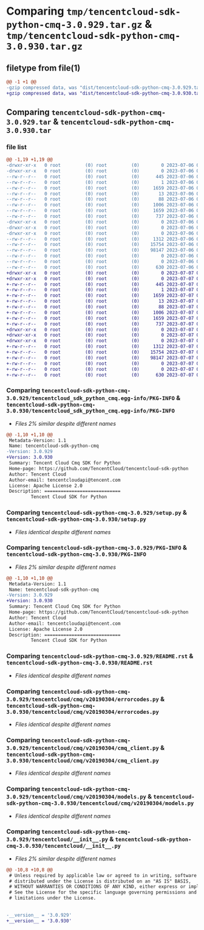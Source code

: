 # Comparing `tmp/tencentcloud-sdk-python-cmq-3.0.929.tar.gz` & `tmp/tencentcloud-sdk-python-cmq-3.0.930.tar.gz`

## filetype from file(1)

```diff
@@ -1 +1 @@
-gzip compressed data, was "dist/tencentcloud-sdk-python-cmq-3.0.929.tar", last modified: Thu Jul  6 00:23:07 2023, max compression
+gzip compressed data, was "dist/tencentcloud-sdk-python-cmq-3.0.930.tar", last modified: Fri Jul  7 00:20:50 2023, max compression
```

## Comparing `tencentcloud-sdk-python-cmq-3.0.929.tar` & `tencentcloud-sdk-python-cmq-3.0.930.tar`

### file list

```diff
@@ -1,19 +1,19 @@
-drwxr-xr-x   0 root         (0) root         (0)        0 2023-07-06 00:23:07.000000 tencentcloud-sdk-python-cmq-3.0.929/
-drwxr-xr-x   0 root         (0) root         (0)        0 2023-07-06 00:23:07.000000 tencentcloud-sdk-python-cmq-3.0.929/tencentcloud_sdk_python_cmq.egg-info/
--rw-r--r--   0 root         (0) root         (0)      445 2023-07-06 00:23:07.000000 tencentcloud-sdk-python-cmq-3.0.929/tencentcloud_sdk_python_cmq.egg-info/SOURCES.txt
--rw-r--r--   0 root         (0) root         (0)        1 2023-07-06 00:23:07.000000 tencentcloud-sdk-python-cmq-3.0.929/tencentcloud_sdk_python_cmq.egg-info/dependency_links.txt
--rw-r--r--   0 root         (0) root         (0)     1659 2023-07-06 00:23:07.000000 tencentcloud-sdk-python-cmq-3.0.929/tencentcloud_sdk_python_cmq.egg-info/PKG-INFO
--rw-r--r--   0 root         (0) root         (0)       13 2023-07-06 00:23:07.000000 tencentcloud-sdk-python-cmq-3.0.929/tencentcloud_sdk_python_cmq.egg-info/top_level.txt
--rw-r--r--   0 root         (0) root         (0)       88 2023-07-06 00:23:07.000000 tencentcloud-sdk-python-cmq-3.0.929/setup.cfg
--rw-r--r--   0 root         (0) root         (0)     1006 2023-07-06 00:23:07.000000 tencentcloud-sdk-python-cmq-3.0.929/setup.py
--rw-r--r--   0 root         (0) root         (0)     1659 2023-07-06 00:23:07.000000 tencentcloud-sdk-python-cmq-3.0.929/PKG-INFO
--rw-r--r--   0 root         (0) root         (0)      737 2023-07-06 00:23:07.000000 tencentcloud-sdk-python-cmq-3.0.929/README.rst
-drwxr-xr-x   0 root         (0) root         (0)        0 2023-07-06 00:23:07.000000 tencentcloud-sdk-python-cmq-3.0.929/tencentcloud/
-drwxr-xr-x   0 root         (0) root         (0)        0 2023-07-06 00:23:07.000000 tencentcloud-sdk-python-cmq-3.0.929/tencentcloud/cmq/
-drwxr-xr-x   0 root         (0) root         (0)        0 2023-07-06 00:23:07.000000 tencentcloud-sdk-python-cmq-3.0.929/tencentcloud/cmq/v20190304/
--rw-r--r--   0 root         (0) root         (0)     1312 2023-07-06 00:23:07.000000 tencentcloud-sdk-python-cmq-3.0.929/tencentcloud/cmq/v20190304/errorcodes.py
--rw-r--r--   0 root         (0) root         (0)    15754 2023-07-06 00:23:07.000000 tencentcloud-sdk-python-cmq-3.0.929/tencentcloud/cmq/v20190304/cmq_client.py
--rw-r--r--   0 root         (0) root         (0)    98147 2023-07-06 00:23:07.000000 tencentcloud-sdk-python-cmq-3.0.929/tencentcloud/cmq/v20190304/models.py
--rw-r--r--   0 root         (0) root         (0)        0 2023-07-06 00:23:07.000000 tencentcloud-sdk-python-cmq-3.0.929/tencentcloud/cmq/v20190304/__init__.py
--rw-r--r--   0 root         (0) root         (0)        0 2023-07-06 00:23:07.000000 tencentcloud-sdk-python-cmq-3.0.929/tencentcloud/cmq/__init__.py
--rw-r--r--   0 root         (0) root         (0)      630 2023-07-06 00:23:07.000000 tencentcloud-sdk-python-cmq-3.0.929/tencentcloud/__init__.py
+drwxr-xr-x   0 root         (0) root         (0)        0 2023-07-07 00:20:50.000000 tencentcloud-sdk-python-cmq-3.0.930/
+drwxr-xr-x   0 root         (0) root         (0)        0 2023-07-07 00:20:50.000000 tencentcloud-sdk-python-cmq-3.0.930/tencentcloud_sdk_python_cmq.egg-info/
+-rw-r--r--   0 root         (0) root         (0)      445 2023-07-07 00:20:50.000000 tencentcloud-sdk-python-cmq-3.0.930/tencentcloud_sdk_python_cmq.egg-info/SOURCES.txt
+-rw-r--r--   0 root         (0) root         (0)        1 2023-07-07 00:20:50.000000 tencentcloud-sdk-python-cmq-3.0.930/tencentcloud_sdk_python_cmq.egg-info/dependency_links.txt
+-rw-r--r--   0 root         (0) root         (0)     1659 2023-07-07 00:20:50.000000 tencentcloud-sdk-python-cmq-3.0.930/tencentcloud_sdk_python_cmq.egg-info/PKG-INFO
+-rw-r--r--   0 root         (0) root         (0)       13 2023-07-07 00:20:50.000000 tencentcloud-sdk-python-cmq-3.0.930/tencentcloud_sdk_python_cmq.egg-info/top_level.txt
+-rw-r--r--   0 root         (0) root         (0)       88 2023-07-07 00:20:50.000000 tencentcloud-sdk-python-cmq-3.0.930/setup.cfg
+-rw-r--r--   0 root         (0) root         (0)     1006 2023-07-07 00:20:50.000000 tencentcloud-sdk-python-cmq-3.0.930/setup.py
+-rw-r--r--   0 root         (0) root         (0)     1659 2023-07-07 00:20:50.000000 tencentcloud-sdk-python-cmq-3.0.930/PKG-INFO
+-rw-r--r--   0 root         (0) root         (0)      737 2023-07-07 00:20:50.000000 tencentcloud-sdk-python-cmq-3.0.930/README.rst
+drwxr-xr-x   0 root         (0) root         (0)        0 2023-07-07 00:20:50.000000 tencentcloud-sdk-python-cmq-3.0.930/tencentcloud/
+drwxr-xr-x   0 root         (0) root         (0)        0 2023-07-07 00:20:50.000000 tencentcloud-sdk-python-cmq-3.0.930/tencentcloud/cmq/
+drwxr-xr-x   0 root         (0) root         (0)        0 2023-07-07 00:20:50.000000 tencentcloud-sdk-python-cmq-3.0.930/tencentcloud/cmq/v20190304/
+-rw-r--r--   0 root         (0) root         (0)     1312 2023-07-07 00:20:50.000000 tencentcloud-sdk-python-cmq-3.0.930/tencentcloud/cmq/v20190304/errorcodes.py
+-rw-r--r--   0 root         (0) root         (0)    15754 2023-07-07 00:20:50.000000 tencentcloud-sdk-python-cmq-3.0.930/tencentcloud/cmq/v20190304/cmq_client.py
+-rw-r--r--   0 root         (0) root         (0)    98147 2023-07-07 00:20:50.000000 tencentcloud-sdk-python-cmq-3.0.930/tencentcloud/cmq/v20190304/models.py
+-rw-r--r--   0 root         (0) root         (0)        0 2023-07-07 00:20:50.000000 tencentcloud-sdk-python-cmq-3.0.930/tencentcloud/cmq/v20190304/__init__.py
+-rw-r--r--   0 root         (0) root         (0)        0 2023-07-07 00:20:50.000000 tencentcloud-sdk-python-cmq-3.0.930/tencentcloud/cmq/__init__.py
+-rw-r--r--   0 root         (0) root         (0)      630 2023-07-07 00:20:50.000000 tencentcloud-sdk-python-cmq-3.0.930/tencentcloud/__init__.py
```

### Comparing `tencentcloud-sdk-python-cmq-3.0.929/tencentcloud_sdk_python_cmq.egg-info/PKG-INFO` & `tencentcloud-sdk-python-cmq-3.0.930/tencentcloud_sdk_python_cmq.egg-info/PKG-INFO`

 * *Files 2% similar despite different names*

```diff
@@ -1,10 +1,10 @@
 Metadata-Version: 1.1
 Name: tencentcloud-sdk-python-cmq
-Version: 3.0.929
+Version: 3.0.930
 Summary: Tencent Cloud Cmq SDK for Python
 Home-page: https://github.com/TencentCloud/tencentcloud-sdk-python
 Author: Tencent Cloud
 Author-email: tencentcloudapi@tencent.com
 License: Apache License 2.0
 Description: ============================
         Tencent Cloud SDK for Python
```

### Comparing `tencentcloud-sdk-python-cmq-3.0.929/setup.py` & `tencentcloud-sdk-python-cmq-3.0.930/setup.py`

 * *Files identical despite different names*

### Comparing `tencentcloud-sdk-python-cmq-3.0.929/PKG-INFO` & `tencentcloud-sdk-python-cmq-3.0.930/PKG-INFO`

 * *Files 2% similar despite different names*

```diff
@@ -1,10 +1,10 @@
 Metadata-Version: 1.1
 Name: tencentcloud-sdk-python-cmq
-Version: 3.0.929
+Version: 3.0.930
 Summary: Tencent Cloud Cmq SDK for Python
 Home-page: https://github.com/TencentCloud/tencentcloud-sdk-python
 Author: Tencent Cloud
 Author-email: tencentcloudapi@tencent.com
 License: Apache License 2.0
 Description: ============================
         Tencent Cloud SDK for Python
```

### Comparing `tencentcloud-sdk-python-cmq-3.0.929/README.rst` & `tencentcloud-sdk-python-cmq-3.0.930/README.rst`

 * *Files identical despite different names*

### Comparing `tencentcloud-sdk-python-cmq-3.0.929/tencentcloud/cmq/v20190304/errorcodes.py` & `tencentcloud-sdk-python-cmq-3.0.930/tencentcloud/cmq/v20190304/errorcodes.py`

 * *Files identical despite different names*

### Comparing `tencentcloud-sdk-python-cmq-3.0.929/tencentcloud/cmq/v20190304/cmq_client.py` & `tencentcloud-sdk-python-cmq-3.0.930/tencentcloud/cmq/v20190304/cmq_client.py`

 * *Files identical despite different names*

### Comparing `tencentcloud-sdk-python-cmq-3.0.929/tencentcloud/cmq/v20190304/models.py` & `tencentcloud-sdk-python-cmq-3.0.930/tencentcloud/cmq/v20190304/models.py`

 * *Files identical despite different names*

### Comparing `tencentcloud-sdk-python-cmq-3.0.929/tencentcloud/__init__.py` & `tencentcloud-sdk-python-cmq-3.0.930/tencentcloud/__init__.py`

 * *Files 2% similar despite different names*

```diff
@@ -10,8 +10,8 @@
 # Unless required by applicable law or agreed to in writing, software
 # distributed under the License is distributed on an "AS IS" BASIS,
 # WITHOUT WARRANTIES OR CONDITIONS OF ANY KIND, either express or implied.
 # See the License for the specific language governing permissions and
 # limitations under the License.
 
 
-__version__ = '3.0.929'
+__version__ = '3.0.930'
```

